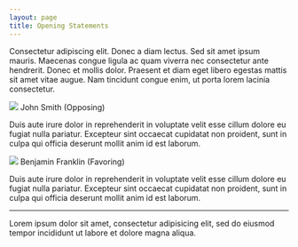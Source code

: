 ```yaml
---
layout: page 
title: Opening Statements 
--- 
```

<div class="mod"> <!-- Moderator comments --> 
Consectetur adipiscing elit. Donec a diam lectus. Sed sit amet ipsum mauris. Maecenas congue 
ligula ac quam viverra nec consectetur ante hendrerit. Donec et mollis dolor. Praesent et 
diam eget libero egestas mattis sit amet vitae augue. Nam tincidunt congue enim, ut porta 
lorem lacinia consectetur. 
</div> 

<div class="speakers"> <!-- Speaker #1 opening statement --> 

<img src="http://www.placehold.it/70x70" /> <!-- Speaker #1 picture --> 
<span> John Smith (Opposing) </span> 
<p> Duis aute irure dolor in reprehenderit in voluptate velit esse cillum dolore eu fugiat 
nulla pariatur. Excepteur sint occaecat cupidatat non proident, sunt in culpa qui officia 
deserunt mollit anim id est laborum. </p> 
</div> 
<div class="speakers"> <!-- Speaker #2 opening statement --> 
<img src="http://www.placehold.it/70x70" /> <!-- Speaker #w profile picture --> 
<span> Benjamin Franklin (Favoring) </span> 
<p> Duis aute irure dolor in reprehenderit in voluptate velit esse cillum dolore eu fugiat 
nulla pariatur. Excepteur sint occaecat cupidatat non proident, sunt in culpa qui officia 
deserunt mollit anim id est laborum. </p> 
</div> 
<hr> <!-- Speaker statements done --> 
<div class="guest"> <!-- Guest input --> 
<p class="input"> Lorem ipsum dolor sit amet, consectetur adipisicing elit, sed do eiusmod 
tempor incididunt ut labore et dolore magna aliqua. </p> 
</div>